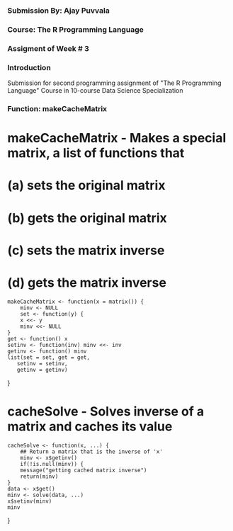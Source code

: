 ### Submission By: Ajay Puvvala
### Course: The R Programming Language
### Assigment of Week # 3

### Introduction
Submission for second programming assignment of "The R Programming Language" Course 
in 10-course Data Science Specialization

###  Function: makeCacheMatrix
# makeCacheMatrix - Makes a special matrix, a list of functions that
# (a) sets the original matrix
# (b) gets the original matrix
# (c) sets the matrix inverse
# (d) gets the matrix inverse
<!-- -->

	makeCacheMatrix <- function(x = matrix()) {
		minv <- NULL
		set <- function(y) {
		x <<- y
		minv <<- NULL
	}
	get <- function() x
	setinv <- function(inv) minv <<- inv
	getinv <- function() minv
	list(set = set, get = get,
       setinv = setinv,
       getinv = getinv)  

}

# cacheSolve - Solves inverse of a matrix and caches its value
<!-- -->

	cacheSolve <- function(x, ...) {
        ## Return a matrix that is the inverse of 'x'
		minv <- x$getinv()
		if(!is.null(minv)) {
		message("getting cached matrix inverse")
		return(minv)
	}
	data <- x$get()
	minv <- solve(data, ...)
	x$setinv(minv)
	minv
}

